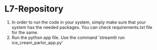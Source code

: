 # L7-Repository
1. In order to run the code in your system, simply make sure that your system has the needed packages. You can check requirements.txt file for the same.
2. Run the python app file. Use the command 'streamlit run ice_cream_parlor_app.py'

